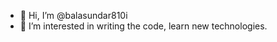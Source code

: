 - 👋 Hi, I’m @balasundar810i
- 👀 I’m interested in writing the code, learn new technologies.

<!---
balasundar810i/balasundar810i is a ✨ special ✨ repository because its `README.md` (this file) appears on your GitHub profile.
You can click the Preview link to take a look at your changes.
--->

